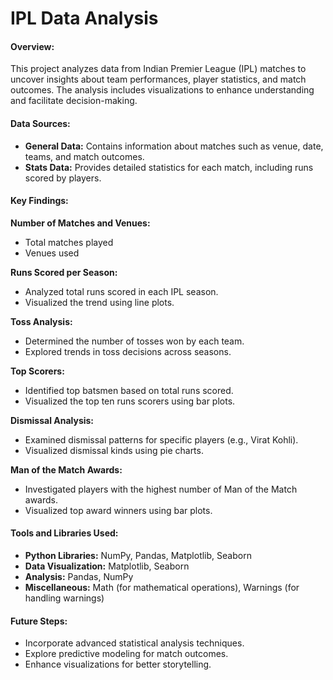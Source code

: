 # IPL Data Analysis

#### Overview:
This project analyzes data from Indian Premier League (IPL) matches to uncover insights about team performances, player statistics, and match outcomes. The analysis includes visualizations to enhance understanding and facilitate decision-making.

#### Data Sources:
- **General Data:** Contains information about matches such as venue, date, teams, and match outcomes.
- **Stats Data:** Provides detailed statistics for each match, including runs scored by players.

#### Key Findings:
 **Number of Matches and Venues:**
   - Total matches played
   - Venues used

 **Runs Scored per Season:**
   - Analyzed total runs scored in each IPL season.
   - Visualized the trend using line plots.

 **Toss Analysis:**
   - Determined the number of tosses won by each team.
   - Explored trends in toss decisions across seasons.

 **Top Scorers:**
   - Identified top batsmen based on total runs scored.
   - Visualized the top ten runs scorers using bar plots.

 **Dismissal Analysis:**
   - Examined dismissal patterns for specific players (e.g., Virat Kohli).
   - Visualized dismissal kinds using pie charts.

 **Man of the Match Awards:**
   - Investigated players with the highest number of Man of the Match awards.
   - Visualized top award winners using bar plots.

#### Tools and Libraries Used:
- **Python Libraries:** NumPy, Pandas, Matplotlib, Seaborn
- **Data Visualization:** Matplotlib, Seaborn
- **Analysis:** Pandas, NumPy
- **Miscellaneous:** Math (for mathematical operations), Warnings (for handling warnings)

#### Future Steps:
- Incorporate advanced statistical analysis techniques.
- Explore predictive modeling for match outcomes.
- Enhance visualizations for better storytelling.

